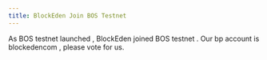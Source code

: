 ```yaml
---
title: BlockEden Join BOS Testnet
---
```


As BOS testnet launched , BlockEden joined BOS testnet . Our bp account is blockedencom , please vote for us.



